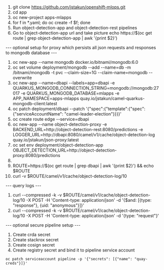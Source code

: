 1. git clone https://github.com/jstakun/openshift-mlops.git 
2. cd app
3. oc new-project apps-mlapps
4. for f in *.yaml; do oc create -f $f; done
5. Run object-detection-app and object-detection-rest pipelines
6. Go to object-detection-app url and take picture
echo https://$(oc get route | grep object-detection-app | awk '{print $2}')

--- optional setup for proxy which persists all json requests and responses to mongodb database ---

1. oc new-app --name mongodb docker.io/bitnami/mongodb:6.0
2. oc set volume deployment/mongodb --add --name=db -m /bitnami/mongodb -t pvc --claim-size=1G --claim-name=mongodb --overwrite
3. oc new-app --name=dbapi --labels=app=dbapi  -e QUARKUS_MONGODB_CONNECTION_STRING=mongodb://mongodb:27017 -e QUARKUS_MONGODB_DATABASE=mlapps -e APP_NAMESPACE=apps-mlapps quay.io/jstakun/camel-quarkus-mongodb-client:latest
4. oc patch deployment/dbapi --patch '{"spec":{"template":{"spec":{"serviceAccountName": "camel-leader-election"}}}}' 
5. oc create route edge --service=dbapi
6. oc new-app --name object-detection-proxy -e BACKEND_URL=http://object-detection-rest:8080/predictions -e LOGGER_URL=http://dbapi:8080/camel/v1/cache/object-detection-log  quay.io/jstakun/json-proxy:latest 
7. oc set env deployment/object-detection-app OBJECT_DETECTION_URL=http://object-detection-proxy:8080/predictions
8. 
8. ROUTE=https://$(oc get route | grep dbapi | awk '{print $2}') && echo $ROUTE
9. curl -v $ROUTE/camel/v1/cache/object-detection-log/10

--- query logs ---

1. curl --compressed -k -v $ROUTE/camel/v1/cache/object-detection-log/10 -X POST -H 'Content-type: application/json' -d '{$and: [{type: "response"}, {uid: "anonymous"}]}'
2. curl --compressed -k -v $ROUTE/camel/v1/cache/object-detection-log/10 -X POST -H 'Content-type: application/json' -d '{type: "request"}'

--- optional secure pipeline setup ---

1. Create crda secret
2. Create stackrox secret
3. Create cosign secret
4. Create registry secret and bind it to pipeline service account
```
oc patch serviceaccount pipeline -p '{"secrets": [{"name": "quay-creds"}]}'
```

